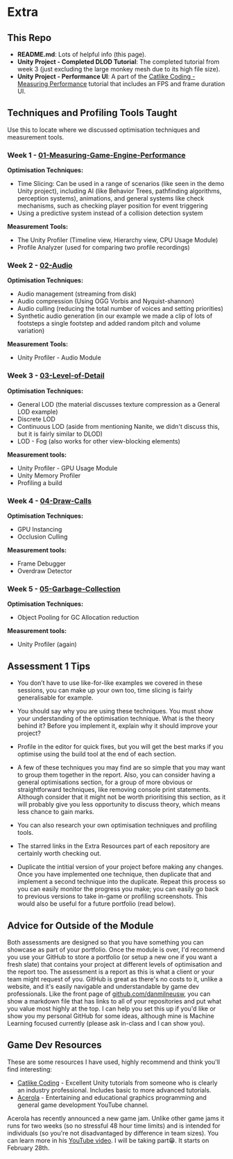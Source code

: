 # Extra
## This Repo
- **README.md**: Lots of helpful info (this page).
- **Unity Project - Completed DLOD Tutorial**: The completed tutorial from week 3 (just excluding the large monkey mesh due to its high file size).
- **Unity Project - Performance UI**: A part of the [Catlike Coding - Measuring Performance](https://catlikecoding.com/unity/tutorials/basics/measuring-performance/) tutorial that includes an FPS and frame duration UI.

## Techniques and Profiling Tools Taught
Use this to locate where we discussed optimisation techniques and measurement tools.

### Week 1 - [01-Measuring-Game-Engine-Performance](https://github.com/danmilneusw/01-Measuring-Game-Engine-Performance)
**Optimisation Techniques:**
- Time Slicing: Can be used in a range of scenarios (like seen in the demo Unity project), including AI (like Behavior Trees, pathfinding algorithms, perception systems), animations, and general systems like check mechanisms, such as checking player position for event triggering
- Using a predictive system instead of a collision detection system

**Measurement Tools:**
- The Unity Profiler (Timeline view, Hierarchy view, CPU Usage Module)
- Profile Analyzer (used for comparing two profile recordings)

### Week 2 - [02-Audio](https://github.com/danmilneusw/02-Audio)
**Optimisation Techniques:**
- Audio management (streaming from disk)
- Audio compression (Using OGG Vorbis and Nyquist-shannon)
- Audio culling (reducing the total number of voices and setting priorities)
- Synthetic audio generation (in our example we made a clip of lots of footsteps a single footstep and added random pitch and volume variation)

**Measurement Tools:**
- Unity Profiler - Audio Module

### Week 3 - [03-Level-of-Detail](https://github.com/danmilneusw/03-Level-of-Detail)
**Optimisation Techniques:**
- General LOD (the material discusses texture compression as a General LOD example)
- Discrete LOD
- Continuous LOD (aside from mentioning Nanite, we didn't discuss this, but it is fairly similar to DLOD)
- LOD - Fog (also works for other view-blocking elements)

**Measurement tools:**
- Unity Profiler - GPU Usage Module
- Unity Memory Profiler
- Profiling a build

### Week 4 - [04-Draw-Calls](https://github.com/danmilneusw/04-Draw-Calls)
**Optimisation Techniques:**
- GPU Instancing
- Occlusion Culling

**Measurement tools:**
- Frame Debugger
- Overdraw Detector

### Week 5 - [05-Garbage-Collection](https://github.com/danmilneusw/05-Garbage-Collection)
**Optimisation Techniques:**
- Object Pooling for GC Allocation reduction

**Measurement tools:**
- Unity Profiler (again)

## Assessment 1 Tips
- You don’t have to use like-for-like examples we covered in these sessions, you can make up your own too, time slicing is fairly generalisable for example.

- You should say why you are using these techniques. You must show your understanding of the optimisation technique. What is the theory behind it? Before you implement it, explain why it should improve your project?

- Profile in the editor for quick fixes, but you will get the best marks if you optimise using the build tool at the end of each section.

- A few of these techniques you may find are so simple that you may want to group them together in the report. Also, you can consider having a general optimisations section, for a group of more obvious or straightforward techniques, like removing console print statements. Although consider that it might not be worth prioritising this section, as it will probably give you less opportunity to discuss theory, which means less chance to gain marks.

- You can also research your own optimisation techniques and profiling tools.

- The starred links in the Extra Resources part of each repository are certainly worth checking out.

- Duplicate the intitial version of your project before making any changes. Once you have implemented one technique, then duplicate that and implement a second technique into the duplicate. Repeat this process so you can easily monitor the progress you make; you can easily go back to previous versions to take in-game or profiling screenshots. This would also be useful for a future portfolio (read below).

## Advice for Outside of the Module
Both assessments are designed so that you have something you can showcase as part of your portfolio. Once the module is over, I'd recommend you use your GitHub to store a portfolio (or setup a new one if you want a fresh slate) that contains your project at different levels of optimisation and the report too. The assessment is a report as this is what a client or your team might request of you. GitHub is great as there's no costs to it, unlike a website, and it's easily navigable and understandable by game dev professionals. Like the front page of [github.com/danmilneusw](github.com/danmilneusw), you can show a markdown file that has links to all of your repositories and put what you value most highly at the top. I can help you set this up if you'd like or show you my personal GitHub for some ideas, although mine is Machine Learning focused currently (please ask in-class and I can show you).

## Game Dev Resources
These are some resources I have used, highly recommend and think you'll find interesting:
- [Catlike Coding](https://catlikecoding.com/unity/tutorials/) - Excellent Unity tutorials from someone who is clearly an industry professional. Includes basic to more advanced tutorials.
- [Acerola](https://www.youtube.com/@Acerola_t) - Entertaining and educational graphics programming and general game development YouTube channel.

Acerola has recently announced a new game jam. Unlike other game jams it runs for two weeks (so no stressful 48 hour time limits) and is intended for individuals (so you're not disadvantaged by difference in team sizes). You can learn more in his [YouTube video](https://youtu.be/uqI9EoAWeUE?si=tj7oBPkEfZ6_aO0T). I will be taking part😁. It starts on February 28th.
